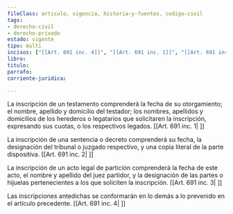 ```yaml
---
fileClass: articulo, vigencia, historia-y-fuentes, codigo-civil
tags:
- derecho-civil
- derecho-privado
estado: vigente
tipo: multi
incisos: ["[[Art. 691 inc. 4]]", "[[Art. 691 inc. 1]]", "[[Art. 691 inc. 2]]", "[[Art. 691 inc. 3]]"]
libro:
titulo:
parrafo:
corriente-juridica:

---
```

La inscripción de un testamento comprenderá la fecha de su otorgamiento; el nombre, apellido y domicilio del testador; los nombres, apellidos y domicilios de los herederos o legatarios que solicitaren la inscripción, expresando sus cuotas, o los respectivos legados. [[Art. 691 inc. 1| ]]

La inscripción de una sentencia o decreto comprenderá su fecha, la designación del tribunal o juzgado respectivo, y una copia literal de la parte dispositiva. [[Art. 691 inc. 2| ]]

La inscripción de un acto legal de partición comprenderá la fecha de este acto, el nombre y apellido del juez partidor, y la designación de las partes o hijuelas pertenecientes a los que soliciten la inscripción. [[Art. 691 inc. 3| ]]

Las inscripciones antedichas se conformarán en lo demás a lo prevenido en el artículo precedente. [[Art. 691 inc. 4| ]]